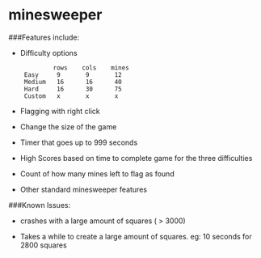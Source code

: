 # minesweeper

###Features include:

 - Difficulty options

				rows	cols	mines
		Easy	 9		 9		 12
		Medium	 16		 16		 40
		Hard	 16		 30		 75
		Custom	 x		 x		 x

 - Flagging with right click

 - Change the size of the game

 - Timer that goes up to 999 seconds

 - High Scores based on time to complete game for the three difficulties

 - Count of how many mines left to flag as found

 - Other standard minesweeper features

###Known Issues:

 - crashes with a large amount of squares ( > 3000)
 
 - Takes a while to create a large amount of squares. eg: 10 seconds for 2800 squares
